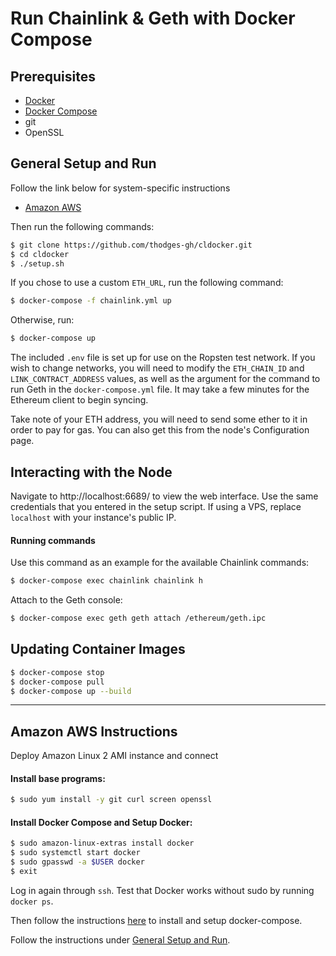 # Run Chainlink & Geth with Docker Compose

## Prerequisites

- [Docker](https://docs.docker.com/install/#supported-platforms)
- [Docker Compose](https://docs.docker.com/compose/install/#install-compose)
- git
- OpenSSL

## General Setup and Run

Follow the link below for system-specific instructions
- [Amazon AWS](#amazon-aws-instructions)

Then run the following commands:

```bash
$ git clone https://github.com/thodges-gh/cldocker.git
$ cd cldocker
$ ./setup.sh
```

If you chose to use a custom `ETH_URL`, run the following command:

```bash
$ docker-compose -f chainlink.yml up
```

Otherwise, run:

```bash
$ docker-compose up
```

The included `.env` file is set up for use on the Ropsten test network. If you wish to change networks, you will need to modify the `ETH_CHAIN_ID` and `LINK_CONTRACT_ADDRESS` values, as well as the argument for the command to run Geth in the `docker-compose.yml` file. It may take a few minutes for the Ethereum client to begin syncing. 

Take note of your ETH address, you will need to send some ether to it in order to pay for gas. You can also get this from the node's Configuration page.

## Interacting with the Node

Navigate to http://localhost:6689/ to view the web interface. Use the same credentials that you entered in the setup script. If using a VPS, replace `localhost` with your instance's public IP.

#### Running commands

Use this command as an example for the available Chainlink commands:

```bash
$ docker-compose exec chainlink chainlink h
```

Attach to the Geth console:

```bash
$ docker-compose exec geth geth attach /ethereum/geth.ipc
```

## Updating Container Images

```bash
$ docker-compose stop
$ docker-compose pull
$ docker-compose up --build
```

---

## Amazon AWS Instructions

Deploy Amazon Linux 2 AMI instance and connect

#### Install base programs:

```bash
$ sudo yum install -y git curl screen openssl
```

#### Install Docker Compose and Setup Docker:

```bash
$ sudo amazon-linux-extras install docker
$ sudo systemctl start docker
$ sudo gpasswd -a $USER docker
$ exit
```

Log in again through `ssh`. Test that Docker works without sudo by running `docker ps`.

Then follow the instructions [here](https://docs.docker.com/compose/install/#install-compose) to install and setup docker-compose.

Follow the instructions under [General Setup and Run](#general-setup-and-run).